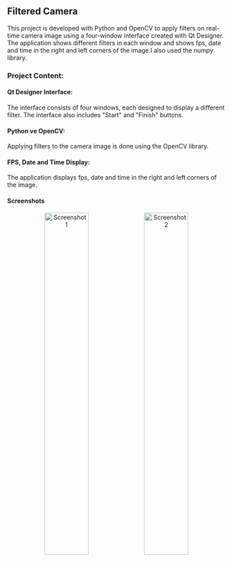 ## Filtered Camera
This project is developed with Python and OpenCV to apply filters on real-time camera image using a four-window interface created with Qt Designer. The application shows different filters in each window and shows fps, date and time in the right and left corners of the image.I also used the numpy library.
### Project Content: 
#### Qt Designer Interface: 
The interface consists of four windows, each designed to display a different filter. The interface also includes "Start" and "Finish" buttons.
#### Python ve OpenCV:
Applying filters to the camera image is done using the OpenCV library.
#### FPS, Date and Time Display:
The application displays fps, date and time in the right and left corners of the image.
#### Screenshots

<p align="center">
  <img src="https://github.com/user-attachments/assets/251d263f-bfc3-417f-b385-cb1acefc5f51" alt="Screenshot 1" width="45%">
  <img src="https://github.com/user-attachments/assets/df6f3da1-c389-444a-8995-366890253acf" alt="Screenshot 2" width="45%">
</p>
